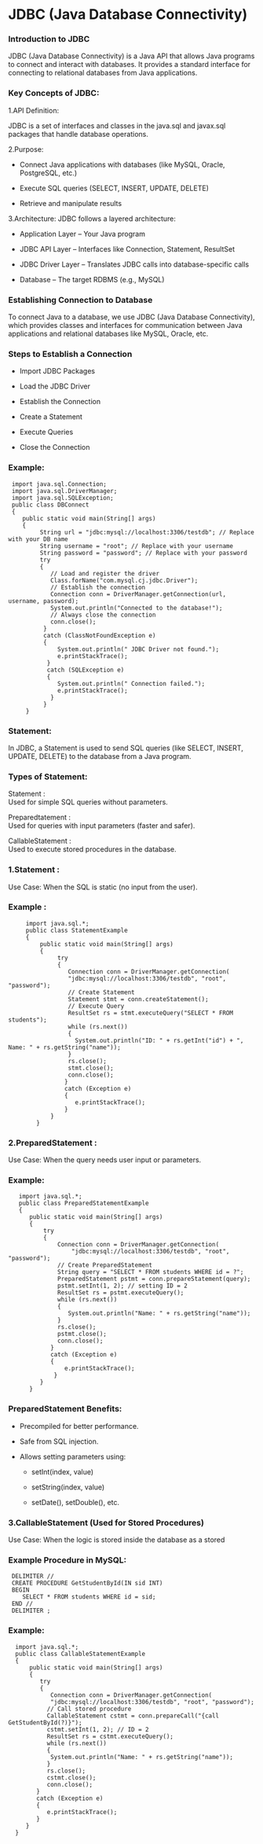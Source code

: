 # JDBC (Java Database Connectivity)
### Introduction to JDBC
JDBC (Java Database Connectivity) is a Java API that allows Java programs to connect and interact with databases. It provides a standard interface for connecting to relational databases from Java applications.

### Key Concepts of JDBC:
1.API Definition:

  JDBC is a set of interfaces and classes in the java.sql and javax.sql packages that handle 
  database operations.
  
2.Purpose:

  - Connect Java applications with databases (like MySQL, Oracle, PostgreSQL, etc.)
  
  - Execute SQL queries (SELECT, INSERT, UPDATE, DELETE)
  
  - Retrieve and manipulate results

3.Architecture:
JDBC follows a layered architecture:
   - Application Layer – Your Java program

   - JDBC API Layer – Interfaces like Connection, Statement, ResultSet

   - JDBC Driver Layer – Translates JDBC calls into database-specific calls

   - Database – The target RDBMS (e.g., MySQL)

### Establishing Connection to Database
   To connect Java to a database, we use JDBC (Java Database Connectivity), which provides          classes and interfaces for communication between Java applications and relational databases      like MySQL, Oracle, etc.
   
### Steps to Establish a Connection
  - Import JDBC Packages

  - Load the JDBC Driver

  - Establish the Connection

  - Create a Statement

  - Execute Queries

  - Close the Connection

### Example:
     import java.sql.Connection;
     import java.sql.DriverManager;
     import java.sql.SQLException;
     public class DBConnect 
     {
        public static void main(String[] args) 
        {
             String url = "jdbc:mysql://localhost:3306/testdb"; // Replace with your DB name
             String username = "root"; // Replace with your username
             String password = "password"; // Replace with your password
             try 
             {
                // Load and register the driver
                Class.forName("com.mysql.cj.jdbc.Driver");
                // Establish the connection
                Connection conn = DriverManager.getConnection(url, username, password);
                System.out.println("Connected to the database!");
                // Always close the connection
                conn.close();
              }
              catch (ClassNotFoundException e)
              {
                  System.out.println(" JDBC Driver not found.");
                  e.printStackTrace();
               } 
               catch (SQLException e) 
               {
                  System.out.println(" Connection failed.");
                  e.printStackTrace();
                }
              }
         }

   ### Statement:
   
   In JDBC, a Statement is used to send SQL queries (like SELECT, INSERT, UPDATE, DELETE) to the    database from a Java program.

   ### Types of Statement:
   
   Statement :           
      Used for simple SQL queries without parameters.

   Preparedtatement :   
      Used for queries with input parameters (faster and safer).

   CallableStatement :  
      Used to execute stored procedures in the database.

   ### 1.Statement :
   
   Use Case: When the SQL is static (no input from the user).
  ### Example :
         import java.sql.*;
         public class StatementExample 
         {
             public static void main(String[] args) 
             {
                  try 
                  {
                     Connection conn = DriverManager.getConnection(
                     "jdbc:mysql://localhost:3306/testdb", "root", "password");
                     // Create Statement
                     Statement stmt = conn.createStatement();
                     // Execute Query
                     ResultSet rs = stmt.executeQuery("SELECT * FROM students");
                     while (rs.next()) 
                     {
                       System.out.println("ID: " + rs.getInt("id") + ", Name: " + rs.getString("name"));
                     }
                     rs.close();
                     stmt.close();
                     conn.close();
                    }
                    catch (Exception e) 
                    {
                       e.printStackTrace();
                    }
                }
            }

  ### 2.PreparedStatement :
  
  Use Case: When the query needs user input or parameters.
  
### Example:
       import java.sql.*;
       public class PreparedStatementExample 
       {
          public static void main(String[] args) 
          {
              try 
              {
                  Connection conn = DriverManager.getConnection(
                      "jdbc:mysql://localhost:3306/testdb", "root", "password");
                  // Create PreparedStatement
                  String query = "SELECT * FROM students WHERE id = ?";
                  PreparedStatement pstmt = conn.prepareStatement(query);
                  pstmt.setInt(1, 2); // setting ID = 2
                  ResultSet rs = pstmt.executeQuery();
                  while (rs.next()) 
                  {
                     System.out.println("Name: " + rs.getString("name"));
                  }
                  rs.close();
                  pstmt.close();
                  conn.close();
                } 
                catch (Exception e) 
                {
                    e.printStackTrace();
                 }
             }
          }
### PreparedStatement Benefits:

- Precompiled for better performance.

- Safe from SQL injection.

- Allows setting parameters using:

    - setInt(index, value)

    - setString(index, value)

    - setDate(), setDouble(), etc.
      
### 3.CallableStatement (Used for Stored Procedures)

Use Case: When the logic is stored inside the database as a stored

### Example Procedure in MySQL:
     DELIMITER //
     CREATE PROCEDURE GetStudentById(IN sid INT)
     BEGIN
        SELECT * FROM students WHERE id = sid;
     END //
     DELIMITER ;
     
### Example:
      import java.sql.*;
      public class CallableStatementExample
      {
          public static void main(String[] args) 
          {
             try
             {
                Connection conn = DriverManager.getConnection(
                "jdbc:mysql://localhost:3306/testdb", "root", "password");
               // Call stored procedure
               CallableStatement cstmt = conn.prepareCall("{call GetStudentById(?)}");
               cstmt.setInt(1, 2); // ID = 2
               ResultSet rs = cstmt.executeQuery();
               while (rs.next()) 
               {
                System.out.println("Name: " + rs.getString("name"));
               }
               rs.close();
               cstmt.close();
               conn.close();
            } 
            catch (Exception e) 
            {
               e.printStackTrace();
            }
         }
      }






























   
